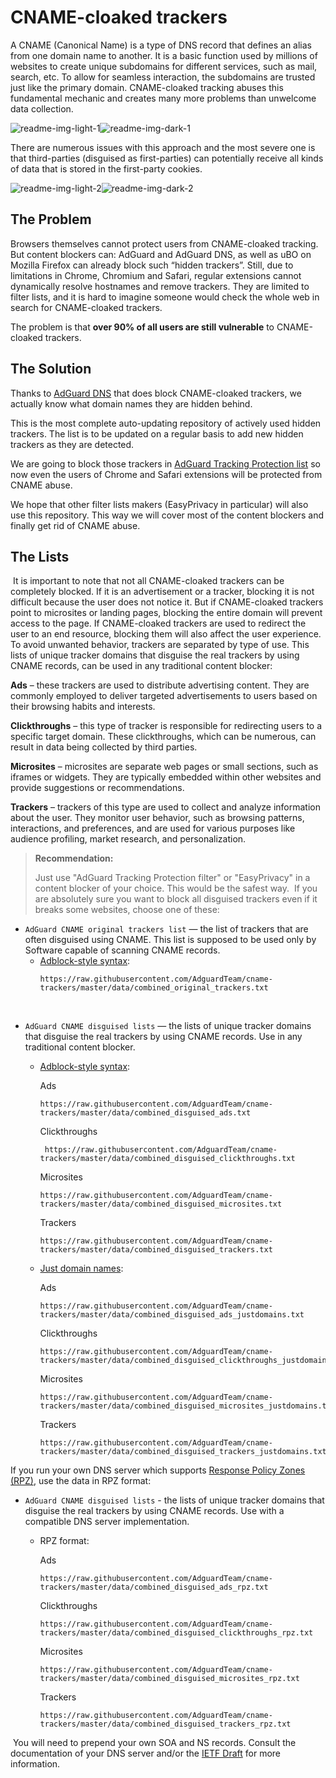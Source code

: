 # CNAME-cloaked trackers

A CNAME (Canonical Name) is a type of DNS record that defines an alias from one domain name to another.
It is a basic function used by millions of websites to create unique subdomains for different services,
such as mail, search, etc. To allow for seamless interaction, the subdomains are trusted just like the primary domain.
CNAME-cloaked tracking abuses this fundamental mechanic and creates many more problems than unwelcome data collection.

![readme-img-light-1]![readme-img-dark-1]

There are numerous issues with this approach and the most severe one is that third-parties (disguised as first-parties)
can potentially receive all kinds of data that is stored in the first-party cookies.

![readme-img-light-2]![readme-img-dark-2]

## The Problem

Browsers themselves cannot protect users from CNAME-cloaked tracking. But content blockers can:
AdGuard and AdGuard DNS, as well as uBO on Mozilla Firefox can already block such “hidden trackers”.
Still, due to limitations in Chrome, Chromium and Safari, regular extensions cannot dynamically resolve hostnames
and remove trackers. They are limited to filter lists,
and it is hard to imagine someone would check the whole web in search for CNAME-cloaked trackers.

The problem is that **over 90% of all users are still vulnerable** to CNAME-cloaked trackers.

## The Solution

Thanks to [AdGuard DNS](https://adguard.com/adguard-dns/overview.html) that does block CNAME-cloaked trackers,
we actually know what domain names they are hidden behind.

This is the most complete auto-updating repository of actively used hidden trackers.
The list is to be updated on a regular basis to add new hidden trackers as they are detected.

We are going to block those trackers in [AdGuard Tracking Protection list](https://github.com/AdguardTeam/AdGuardFilters)
so now even the users of Chrome and Safari extensions will be protected from CNAME abuse.

We hope that other filter lists makers (EasyPrivacy in particular) will also use this repository.
This way we will cover most of the content blockers and finally get rid of CNAME abuse.

## The Lists
​
It is important to note that not all CNAME-cloaked trackers can be completely blocked.
If it is an advertisement or a tracker, blocking it is not difficult because the user does not notice it. But if CNAME-cloaked trackers point to microsites or landing pages, blocking the entire domain will prevent access to the page. If CNAME-cloaked trackers are used to redirect the user to an end resource, blocking them will also affect the user experience.
To avoid unwanted behavior, trackers are separated by type of use. This lists of unique tracker domains
that disguise the real trackers by using CNAME records, can be used in any traditional content blocker:

**Ads** – these trackers are used to distribute advertising content.
They are commonly employed to deliver targeted advertisements to users based on their browsing habits and interests.

**Clickthroughs** – this type of tracker is responsible for redirecting users to a specific target domain.
These clickthroughs, which can be numerous, can result in data being collected by third parties.

**Microsites** – microsites are separate web pages or small sections, such as iframes or widgets.
They are typically embedded within other websites and provide suggestions or recommendations.

**Trackers** – trackers of this type are used to collect and analyze information about the user.
They monitor user behavior, such as browsing patterns, interactions, and preferences,
and are used for various purposes like audience profiling, market research, and personalization.
​
> **Recommendation:**
>
> Just use "AdGuard Tracking Protection filter" or "EasyPrivacy" in a content blocker of your choice.
> This would be the safest way.
​
If you are absolutely sure you want to block all disguised trackers even if it breaks some websites, choose one of these:
​
* `AdGuard CNAME original trackers list` — the list of trackers that are often disguised using CNAME.
This list is supposed to be used only by Software capable of scanning CNAME records.
    * [Adblock-style syntax](https://github.com/AdguardTeam/AdGuardHome/wiki/Hosts-Blocklists#adblock-style):
​
        ```
        https://raw.githubusercontent.com/AdguardTeam/cname-trackers/master/data/combined_original_trackers.txt
        ```
​
* `AdGuard CNAME disguised lists` — the lists of unique tracker domains
that disguise the real trackers by using CNAME records. Use in any traditional content blocker.
​
    * [Adblock-style syntax](https://github.com/AdguardTeam/AdGuardHome/wiki/Hosts-Blocklists#adblock-style):

        Ads
        ```
        https://raw.githubusercontent.com/AdguardTeam/cname-trackers/master/data/combined_disguised_ads.txt
        ```
        Clickthroughs
​
        ```
         https://raw.githubusercontent.com/AdguardTeam/cname-trackers/master/data/combined_disguised_clickthroughs.txt
        ```
        Microsites
        ```
        https://raw.githubusercontent.com/AdguardTeam/cname-trackers/master/data/combined_disguised_microsites.txt
        ```
        Trackers
        ```
        https://raw.githubusercontent.com/AdguardTeam/cname-trackers/master/data/combined_disguised_trackers.txt
        ```

    * [Just domain names](https://github.com/AdguardTeam/AdGuardHome/wiki/Hosts-Blocklists#domains-only-syntax):

        Ads
        ```
        https://raw.githubusercontent.com/AdguardTeam/cname-trackers/master/data/combined_disguised_ads_justdomains.txt
        ```
        Clickthroughs
        ```
        https://raw.githubusercontent.com/AdguardTeam/cname-trackers/master/data/combined_disguised_clickthroughs_justdomains.txt
        ```
        Microsites
        ```
        https://raw.githubusercontent.com/AdguardTeam/cname-trackers/master/data/combined_disguised_microsites_justdomains.txt
        ```
        Trackers
        ```
        https://raw.githubusercontent.com/AdguardTeam/cname-trackers/master/data/combined_disguised_trackers_justdomains.txt
        ```

If you run your own DNS server which supports [Response Policy Zones (RPZ)](https://www.dnsrpz.info),
use the data in RPZ format:
​
* `AdGuard CNAME disguised lists` - the lists of unique tracker domains
that disguise the real trackers by using CNAME records. Use with a compatible DNS server implementation.
    * RPZ format:

        Ads
        ```
        https://raw.githubusercontent.com/AdguardTeam/cname-trackers/master/data/combined_disguised_ads_rpz.txt
        ```
        Clickthroughs
        ```
        https://raw.githubusercontent.com/AdguardTeam/cname-trackers/master/data/combined_disguised_clickthroughs_rpz.txt
        ```
        Microsites
        ```
        https://raw.githubusercontent.com/AdguardTeam/cname-trackers/master/data/combined_disguised_microsites_rpz.txt
        ```
        Trackers
        ```
        https://raw.githubusercontent.com/AdguardTeam/cname-trackers/master/data/combined_disguised_trackers_rpz.txt
        ```
​
You will need to prepend your own SOA and NS records. Consult the documentation of your DNS server
and/or the [IETF Draft](https://datatracker.ietf.org/doc/draft-vixie-dnsop-dns-rpz/) for more information.


[readme-img-light-1]: ./assets/images/readme-light-1.png#gh-light-mode-only
[readme-img-light-2]: ./assets/images/readme-light-2.png#gh-light-mode-only
[readme-img-dark-1]: ./assets/images/readme-dark-1.png#gh-dark-mode-only
[readme-img-dark-2]: ./assets/images/readme-dark-2.png#gh-dark-mode-only
